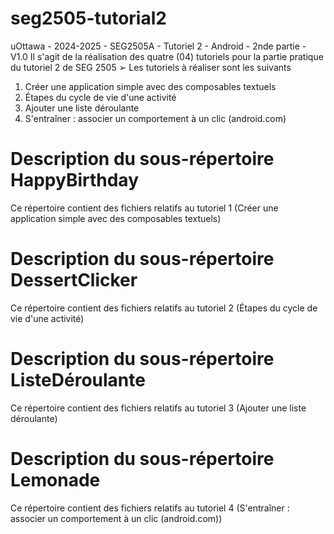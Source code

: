 # seg2505-tutorial2
uOttawa - 2024-2025 - SEG2505A - Tutoriel 2 - Android - 2nde partie - V1.0
Il s'agit de la réalisation des quatre (04) tutoriels pour la partie pratique du tutoriel 2 de SEG 2505
➢ Les tutoriels à réaliser sont les suivants
1. Créer une application simple avec des composables textuels
2. Étapes du cycle de vie d'une activité
3. Ajouter une liste déroulante
4. S'entraîner : associer un comportement à un clic (android.com)

# Description du sous-répertoire HappyBirthday

Ce répertoire contient des fichiers relatifs au tutoriel 1 (Créer une application simple avec des composables textuels)

# Description du sous-répertoire DessertClicker

Ce répertoire contient des fichiers relatifs au tutoriel 2 (Étapes du cycle de vie d'une activité)

# Description du sous-répertoire ListeDéroulante

Ce répertoire contient des fichiers relatifs au tutoriel 3 (Ajouter une liste déroulante)

# Description du sous-répertoire Lemonade

Ce répertoire contient des fichiers relatifs au tutoriel 4 (S'entraîner : associer un comportement à un clic (android.com))

